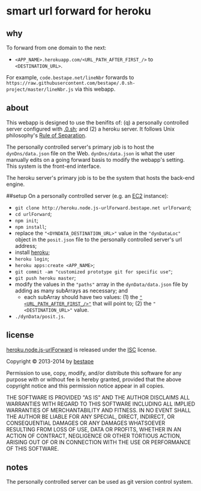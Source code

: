 # smart url forward for heroku
## why
To forward from one domain to the next: 
* `<APP_NAME>.herokuapp.com/<URL_PATH_AFTER_FIRST_/>` to `<DESTINATION_URL>`.

For example, `code.bestape.net/lineNbr` forwards to `https://raw.githubusercontent.com/bestape/.0.sh-project/master/lineNbr.js` via this webapp. 

## about
This webapp is designed to use the benifits of: (q) a personally controlled server configured with [.0.sh](http://0.sh.bestape.net); and (2) a heroku server. It follows Unix philosophy's [Rule of Separation](https://en.wikipedia.org/wiki/Unix_philosophy#Eric_Raymond.E2.80.99s_17_Unix_Rules). 

The personally controlled server's primary job is to host the `dynDns/data.json` file on the Web. `dynDns/data.json` is what the user manually edits on a going forward basis to modify the webapp's setting. This system is the front-end interface.  

The heroku server's primary job is to be the system that hosts the back-end engine. 

##setup
On a personally controlled server (e.g. an [EC2](https://aws.amazon.com/ec2) instance):
* `git clone http://heroku.node.js-urlForward.bestape.net urlForward`;
* `cd urlForward`;
* `npm init`;
* `npm install`;
* replace the `"<DYNDATA_DESTINATION_URL>"` value in the `"dynDataLoc"` object in the `posit.json` file to the personally controlled server's url address;
* install [heroku](https://toolbelt.heroku.com);
* `heroku login`;
* `heroku apps:create <APP_NAME>`;
* `git commit -am "customized prototype git for specific use"`;
* `git push heroku master`;
* modify the values in the `"paths"` array in the `dynData/data.json` file by adding as many subArrays as necessary; and
  * each subArray should have two values: (1) the [`"<URL_PATH_AFTER_FIRST_/>"`](https://en.wikipedia.org/wiki/URI_scheme#Examples) that will point to; (2) the `"<DESTINATION_URL>"` value.
* `./dynData/posit.js`.

## license
[heroku.node.js-urlForward](http://heroku.node.js-urlForward.bestape.net) is released under the [ISC](http://www.isc.org/downloads/software-support-policy/isc-license) license.

Copyright &copy; 2013-2014 by [bestape](mailto:heroku.node.js-urlForward@bestape.net) 

Permission to use, copy, modify, and/or distribute this software for any purpose with or without fee is hereby granted, provided that the above copyright notice and this permission notice appear in all copies.

THE SOFTWARE IS PROVIDED "AS IS" AND THE AUTHOR DISCLAIMS ALL WARRANTIES WITH REGARD TO THIS SOFTWARE INCLUDING ALL IMPLIED WARRANTIES OF MERCHANTABILITY AND FITNESS. IN NO EVENT SHALL THE AUTHOR BE LIABLE FOR ANY SPECIAL, DIRECT, INDIRECT, OR CONSEQUENTIAL DAMAGES OR ANY DAMAGES WHATSOEVER RESULTING FROM LOSS OF USE, DATA OR PROFITS, WHETHER IN AN ACTION OF CONTRACT, NEGLIGENCE OR OTHER TORTIOUS ACTION, ARISING OUT OF OR IN CONNECTION WITH THE USE OR PERFORMANCE OF THIS SOFTWARE.

## notes
The personally controlled server can be used as git version control system. 